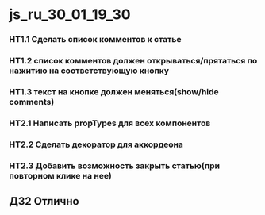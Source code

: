 # js_ru_30_01_19_30

### HT1.1 Сделать список комментов к статье
### HT1.2 список комментов должен открываться/прятаться по нажитию на соответствующую кнопку
### HT1.3 текст на кнопке должен меняться(show/hide comments)

### HT2.1 Написать propTypes для всех компонентов
### HT2.2 Сделать декоратор для аккордеона
### HT2.3 Добавить возможность закрыть статью(при повторном клике на нее)

## ДЗ2 Отлично
